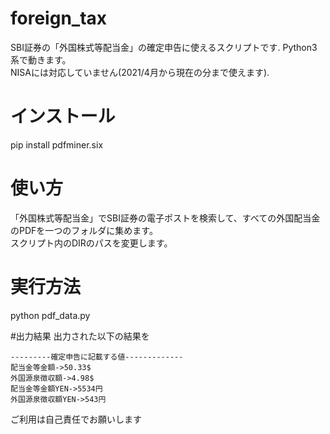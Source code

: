 # foreign_tax
SBI証券の「外国株式等配当金」の確定申告に使えるスクリプトです. 
Python3系で動きます。  
NISAには対応していません(2021/4月から現在の分まで使えます). 

# インストール
pip install pdfminer.six

# 使い方
「外国株式等配当金」でSBI証券の電子ポストを検索して、すべての外国配当金のPDFを一つのフォルダに集めます。  
スクリプト内のDIRのパスを変更します。  

# 実行方法
python pdf_data.py

#出力結果
出力された以下の結果を
```
---------確定申告に記載する値-------------
配当金等金額->50.33$
外国源泉徴収額->4.98$
配当金等金額YEN->5534円
外国源泉徴収額YEN->543円

```

ご利用は自己責任でお願いします
